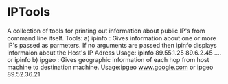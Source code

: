 # IPTools
A collection of tools  for printing out information  about public IP's from command line itself.
Tools:
a) ipinfo : Gives information about one or more IP's passed as parmeters. If no arguments are passed then  ipinfo displays informaion about the Host's IP Adress
Usage: ipinfo 89.55.1.25 89.6.2.45 .... or ipinfo
b) ipgeo : Gives geographic information of each  hop from host machine to destination machine.                           Usage:ipgeo www.google.com   or ipgeo 89.52.36.21       
